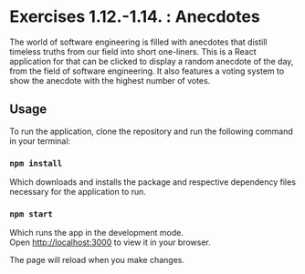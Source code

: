 # Exercises 1.12.-1.14. : Anecdotes

The world of software engineering is filled with anecdotes that distill timeless truths from our field into short one-liners. This is a React application for that can be clicked to display a random anecdote of the day, from the field of software engineering. It also features a voting system to show the anecdote with the highest number of votes.

## Usage

To run the application, clone the repository and run the following command in your terminal:

### `npm install`

Which downloads and installs the package and respective dependency files necessary for the application to run.

### `npm start`

Which runs the app in the development mode.\
Open [http://localhost:3000](http://localhost:3000) to view it in your browser.

The page will reload when you make changes.